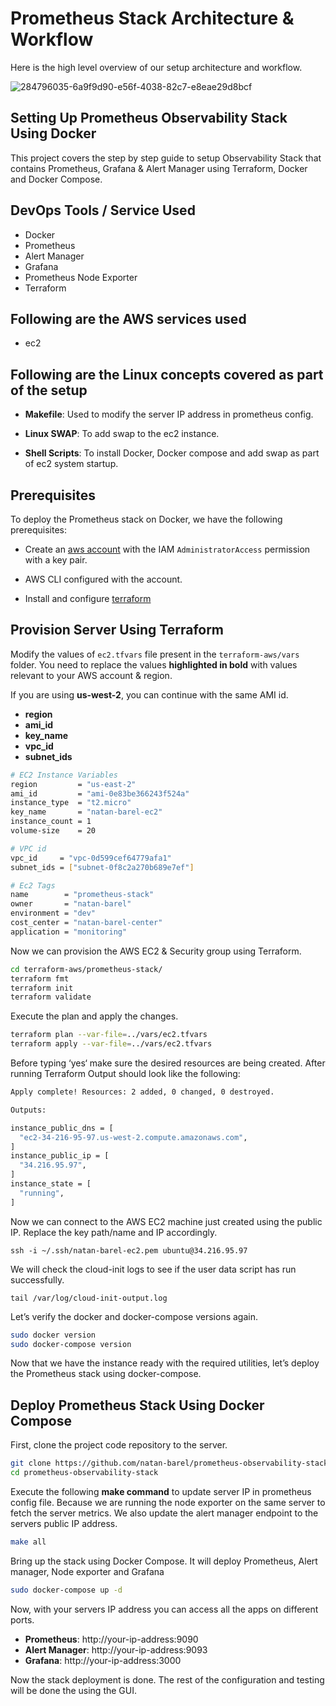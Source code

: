 # Prometheus Stack Architecture & Workflow

Here is the high level overview of our setup architecture and workflow.

![284796035-6a9f9d90-e56f-4038-82c7-e8eae29d8bcf](https://github.com/natan-barel/prometheus-observability-stack/assets/132342500/9fae0409-a666-4d0e-953e-db17fabf909d)

## Setting Up Prometheus Observability Stack Using Docker

This project covers the step by step guide to setup Observability Stack that contains Prometheus, Grafana & Alert Manager using Terraform, Docker and Docker Compose.

## DevOps Tools / Service Used
+ Docker
+ Prometheus
+ Alert Manager
+ Grafana
+ Prometheus Node Exporter
+ Terraform

## Following are the AWS services used
+ ec2
## Following are the Linux concepts covered as part of the setup
+ **Makefile**: Used to modify the server IP address in prometheus config.

+ **Linux SWAP**: To add swap to the ec2 instance.

+ **Shell Scripts**: To install Docker, Docker compose and add swap as part of ec2 system startup.

## Prerequisites
To deploy the Prometheus stack on Docker, we have the following prerequisites:

+ Create an [aws account](https://aws.amazon.com/) with the IAM `AdministratorAccess` permission with a key pair.

+ AWS CLI configured with the account.

+ Install and configure [terraform](https://www.terraform.io/downloads)







## Provision Server Using Terraform

Modify the values of `ec2.tfvars` file present in the `terraform-aws/vars` folder. You need to replace the values **highlighted in bold** with values relevant to your AWS account & region.

If you are using **us-west-2**, you can continue with the same AMI id.

+ **region**
+ **ami_id**
+ **key_name**
+ **vpc_id**
+ **subnet_ids**

```bash
# EC2 Instance Variables
region         = "us-east-2"
ami_id         = "ami-0e83be366243f524a"
instance_type  = "t2.micro"
key_name       = "natan-barel-ec2"
instance_count = 1
volume-size    = 20

# VPC id
vpc_id     = "vpc-0d599cef64779afa1"
subnet_ids = ["subnet-0f8c2a270b689e7ef"]

# Ec2 Tags
name        = "prometheus-stack"
owner       = "natan-barel"
environment = "dev"
cost_center = "natan-barel-center"
application = "monitoring"
```

Now we can provision the AWS EC2 & Security group using Terraform.

```bash
cd terraform-aws/prometheus-stack/
terraform fmt
terraform init
terraform validate
```

Execute the plan and apply the changes.

```bash
terraform plan --var-file=../vars/ec2.tfvars
terraform apply --var-file=../vars/ec2.tfvars
```
Before typing ‘yes‘ make sure the desired resources are being created.
After running Terraform Output should look like the following:

```bash
Apply complete! Resources: 2 added, 0 changed, 0 destroyed.

Outputs:

instance_public_dns = [
  "ec2-34-216-95-97.us-west-2.compute.amazonaws.com",
]
instance_public_ip = [
  "34.216.95.97",
]
instance_state = [
  "running",
]
```
Now we can connect to the AWS EC2 machine just created using the public IP. Replace the key path/name and IP accordingly.

    ssh -i ~/.ssh/natan-barel-ec2.pem ubuntu@34.216.95.97

We will check the cloud-init logs to see if the user data script has run successfully.

    tail /var/log/cloud-init-output.log

Let’s verify the docker and docker-compose versions again.

```bash
sudo docker version
sudo docker-compose version
```
Now that we have the instance ready with the required utilities, let’s deploy the Prometheus stack using docker-compose.

## Deploy Prometheus Stack Using Docker Compose

First, clone the project code repository to the server.

```bash
git clone https://github.com/natan-barel/prometheus-observability-stack
cd prometheus-observability-stack
```

Execute the following **make command** to update server IP in prometheus config file. Because we are running the node exporter on the same server to fetch the server metrics. We also update the alert manager endpoint to the servers public IP address.

```bash
make all
```

Bring up the stack using Docker Compose. It will deploy Prometheus, Alert manager, Node exporter and Grafana

```bash
sudo docker-compose up -d
```
Now, with your servers IP address you can access all the apps on different ports.


+ **Prometheus**: http://your-ip-address:9090
+ **Alert Manager**: http://your-ip-address:9093
+ **Grafana**: http://your-ip-address:3000

Now the stack deployment is done. The rest of the configuration and testing will be done the using the GUI.
